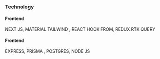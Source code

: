 ### Technology

#### Frontend

NEXT JS, MATERIAL TAILWIND , REACT HOOK FROM, REDUX RTK QUERY

#### Frontend

EXPRESS, PRISMA , POSTGRES, NODE JS
